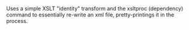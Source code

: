Uses a simple XSLT "identity" transform and the xsltproc (dependency) command to essentially re-write an xml file,
pretty-printings it in the process.
